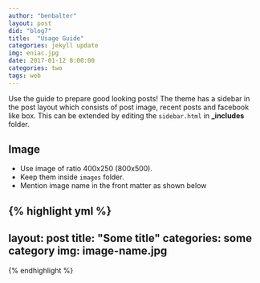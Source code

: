 ```yaml
---
author: "benbalter"
layout: post
did: "blog7"
title:  "Usage Guide"
categories: jekyll update
img: eniac.jpg
date: 2017-01-12 8:00:00
categories: two
tags: web
---
```


Use the guide to prepare good looking posts! The theme has a sidebar in the post layout which consists of post image, recent posts and facebook like box. This can be extended by editing the ``sidebar.html`` in **_includes** folder.

## Image

- Use image of ratio 400x250 (800x500).
- Keep them inside ``images`` folder.
- Mention image name in the front matter as shown below

{% highlight yml %}
---
layout: post
title:  "Some title"
categories: some category
img: image-name.jpg
---
{% endhighlight %}
